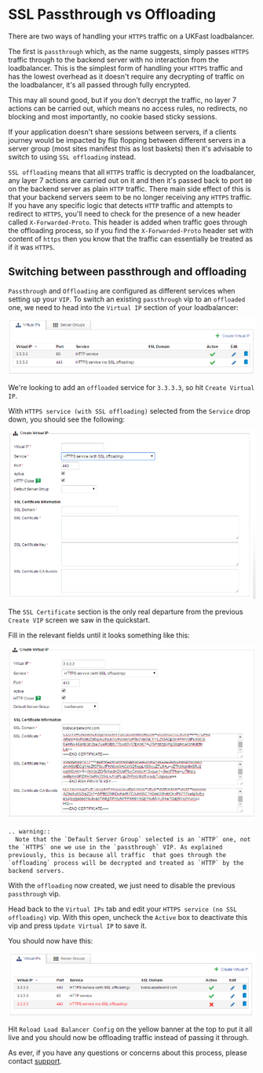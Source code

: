 # SSL Passthrough vs Offloading

There are two ways of handling your `HTTPS` traffic on a UKFast loadbalancer.

The first is `passthrough` which, as the name suggests, simply passes `HTTPS` traffic through to the backend server with no interaction from the loadbalancer. This is the simplest form of handling your `HTTPS` traffic and has the lowest overhead as it doesn't require any decrypting of traffic on the loadbalancer, it's all passed through fully encrypted.

This may all sound good, but if you don't decrypt the traffic, no layer 7 actions can be carried out, which means no access rules, no redirects, no blocking and most importantly, no cookie based sticky sessions.

If your application doesn't share sessions between servers, if a clients journey would be impacted by flip flopping between different servers in a server group (most sites manifest this as lost baskets) then it's advisable to switch to using `SSL offloading` instead.

`SSL offloading` means that all `HTTPS` traffic is decrypted on the loadbalancer, any layer 7 actions are carried out on it and then it's passed back to port `80` on the backend server as plain `HTTP` traffic. There main side effect of this is that your backend servers seem to be no longer receiving any `HTTPS` traffic. If you have any specific logic that detects `HTTP` traffic and attempts to redirect to `HTTPS`, you'll need to check for the presence of a new header called `X-Forwarded-Proto`. This header is added when traffic goes through the offloading process, so if you find the `X-Forwarded-Proto` header set with content of `https` then you know that the traffic can essentially be treated as if it was `HTTPS`.

## Switching between passthrough and offloading

`Passthrough` and `Offloading` are configured as different services when setting up your `VIP`. To switch an existing `passthrough` vip to an `offloaded` one, we need to head into the `Virtual IP` section of your loadbalancer:

![VIPs](files/complete_vips.png)

We're looking to add an `offloaded` service for `3.3.3.3`, so hit `Create Virtual IP`.

With `HTTPS service (with SSL offloading)` selected from the `Service` drop down, you should see the following:

![Offloading](files/blank_offloading.png)

The `SSL Certificate` section is the only real departure from the previous `Create VIP` screen we saw in the quickstart.

Fill in the relevant fields until it looks something like this:

![Complete Offloading](files/filled_offloading.png)

```eval_rst
.. warning::
  Note that the `Default Server Group` selected is an `HTTP` one, not the `HTTPS` one we use in the `passthrough` VIP. As explained previously, this is because all traffic  that goes through the `offloading` process will be decrypted and treated as `HTTP` by the backend servers.
```

With the `offloading` now created, we just need to disable the previous `passthrough` vip.

Head back to the `Virtual IPs` tab and edit your `HTTPS service (no SSL offloading)` vip. With this open, uncheck the `Active` box to deactivate this vip and press `Update Virtual IP` to save it.

You should now have this:

![Complete VIP](files/complete_offloading_vip.png)

Hit `Reload Load Balancer Config` on the yellow banner at the top to put it all live and you should now be offloading traffic instead of passing it through.

As ever, if you have any questions or concerns about this process, please contact [support](http://www.ukfast.co.uk/support.html).
